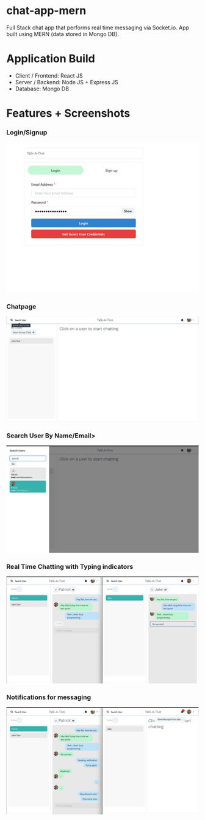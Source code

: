 # chat-app-mern
Full Stack chat app that performs real time messaging via Socket.io. App built using MERN (data stored in Mongo DB).

# Application Build
* Client / Frontend: React JS
* Server / Backend: Node JS + Express JS
* Database: Mongo DB

# Features + Screenshots
<h3>Login/Signup</h3>
<img src="loginpage.jpg" />
<h3>Chatpage</h3>
<img src="chatpage1.jpg" />
<h3>Search User By Name/Email></h3>
<img src="Searchinguser.jpg" />
<h3>Real Time Chatting with Typing indicators</h3>
<img src="realtime.jpg" />
<h3>Notifications for messaging</h3>
<img src="notification.jpg" />
